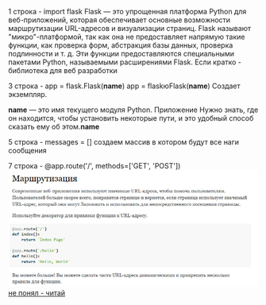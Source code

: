 1 строка - import flask
Flask — это упрощенная платформа Python для веб-приложений, которая обеспечивает основные возможности маршрутизации URL-адресов и визуализации страниц.
Flask называют "микро"-платформой, так как она не предоставляет напрямую такие функции, как проверка форм, абстракция базы данных, проверка подлинности и т. д. Эти функции предоставляются специальными пакетами Python, называемыми расширениями Flask.
Если кратко - библиотека для веб разработки


3 строка - app = flask.Flask(__name__)
app = flaskюFlask(__name__) Создает экземпляр.

__name__ — это имя текущего модуля Python. Приложение Нужно знать, где он находится, чтобы установить некоторые пути, и это удобный способ сказать ему об этом.__name__

5 строка - messages = []
создаем массив в котором будут все наги сообщения

7 строка - @app.route('/', methods=['GET', 'POST'])
![route](https://github.com/allelleo/dod/blob/main/app/v3/photo_2023-04-24_22-43-18.jpg)
[не понял - читай](https://flask.palletsprojects.com/en/latest/quickstart/#routing)
